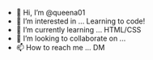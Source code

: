 - 👋 Hi, I’m @queena01
- 👀 I’m interested in ... Learning to code!
- 🌱 I’m currently learning ... HTML/CSS
- 💞️ I’m looking to collaborate on ... 
- 📫 How to reach me ... DM

<!---
queena01/queena01 is a ✨ special ✨ repository because its `README.md` (this file) appears on your GitHub profile.
You can click the Preview link to take a look at your changes.
--->
